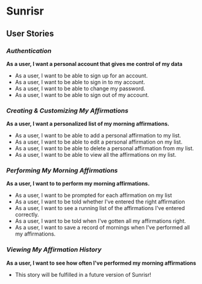 # Sunrisr

## User Stories

### _Authentication_
**As a user, I want a personal account that gives me control of my data**

- As a user, I want to be able to sign up for an account.
- As a user, I want to be able to sign in to my account.
- As a user, I want to be able to change my password.
- As a user, I want to be able to sign out of my account.

### _Creating \& Customizing My Affirmations_
**As a user, I want a personalized list of my morning affirmations.**

- As a user, I want to be able to add a personal affirmation to my list.
- As a user, I want to be able to edit a personal affirmation on my list.
- As a user, I want to be able to delete a personal affirmation from my list.
- As a user, I want to be able to view all the affirmations on my list.

### _Performing My Morning Affirmations_
**As a user, I want to to perform my morning affirmations.**

- As a user, I want to be prompted for each affirmation on my list
- As a user, I want to be told whether I've entered the right affirmation
- As a user, I want to see a running list of the affirmations I've entered correctly.
- As a user, I want to be told when I've gotten all my affirmations right.
- As a user, I want to save a record of mornings when I've performed all my affirmations.

### _Viewing My Affirmation History_
**As a user, I want to see how often I've performed my morning affirmations**

- This story will be fulfilled in a future version of Sunrisr!
